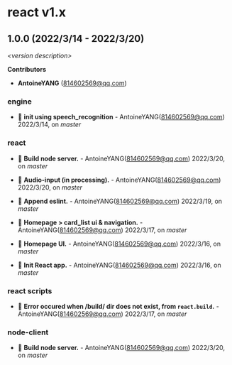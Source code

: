 # react v1.x

## 1.0.0 (2022/3/14 - 2022/3/20)

_\<version description\>_

**Contributors**

- **AntoineYANG** (814602569@qq.com)

### engine

+ 🌱 **init using speech_recognition** - AntoineYANG(814602569@qq.com) 2022/3/14, on _master_


### react

+ 🌱 **Build node server.** - AntoineYANG(814602569@qq.com) 2022/3/20, on _master_

+ 🌱 **Audio-input (in processing).** - AntoineYANG(814602569@qq.com) 2022/3/20, on _master_

+ 🌱 **Append eslint.** - AntoineYANG(814602569@qq.com) 2022/3/19, on _master_

+ 🌱 **Homepage > card_list ui & navigation.** - AntoineYANG(814602569@qq.com) 2022/3/17, on _master_

+ 🌱 **Homepage UI.** - AntoineYANG(814602569@qq.com) 2022/3/16, on _master_

+ 🌱 **Init React app.** - AntoineYANG(814602569@qq.com) 2022/3/16, on _master_


### react scripts

+ 🐞 **Error occured when /build/ dir does not exist, from `react.build`.** - AntoineYANG(814602569@qq.com) 2022/3/17, on _master_


### node-client

+ 🌱 **Build node server.** - AntoineYANG(814602569@qq.com) 2022/3/20, on _master_



